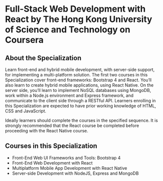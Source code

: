 # Full-Stack Web Development with React by The Hong Kong University of Science and Technology on Coursera

## About the Specialization

Learn front-end and hybrid mobile development, with server-side support, for implementing a multi-platform solution.
The first two courses in this Specialization cover front-end frameworks: Bootstrap 4 and React. You’ll also learn to create hybrid mobile applications, using React Native. On the server side, you’ll learn to implement NoSQL databases using MongoDB, work within a Node.js environment and Express framework, and communicate to the client side through a RESTful API. Learners enrolling in this Specialization are expected to have prior working knowledge of HTML, CSS and JavaScript.

Ideally learners should complete the courses in the specified sequence. It is strongly recommended that the React course be completed before proceeding with the React Native course.


## Courses in this Specialization

- Front-End Web UI Frameworks and Tools: Bootstrap 4
- Front-End Web Development with React
- Multiplatform Mobile App Development with React Native
- Server-side Development with NodeJS, Express and MongoDB
